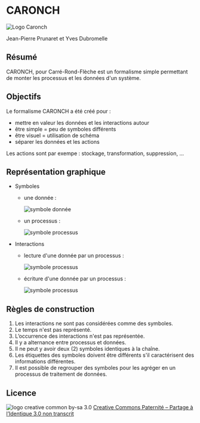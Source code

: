 # CARONCH

![Logo Caronch](https://raw.githubusercontent.com/Taeradan/Caronch/master/images/logo.png)

Jean-Pierre Prunaret et Yves Dubromelle


## Résumé

CARONCH, pour Carré-Rond-Flèche est un formalisme simple permettant de monter les processus et les données d'un système.

## Objectifs

Le formalisme CARONCH a été créé pour :

* mettre en valeur les données et les interactions autour
* être simple = peu de symboles différents
* être visuel = utilisation de schéma
* séparer les données et les actions

Les actions sont par exempe : stockage, transformation, suppression, ...

## Représentation graphique

* Symboles

    * une donnée :

        ![symbole donnée](https://raw.githubusercontent.com/Taeradan/Caronch/master/images/data.png)

    * un processus :

        ![symbole processus](https://raw.githubusercontent.com/Taeradan/Caronch/master/images/process.png)

* Interactions

    * lecture d'une donnée par un processus :

        ![symbole processus](https://raw.githubusercontent.com/Taeradan/Caronch/master/images/read_arrow.png)

    * écriture d'une donnée par un processus :

        ![symbole processus](https://raw.githubusercontent.com/Taeradan/Caronch/master/images/write_arrow.png)

## Règles de construction

1. Les interactions ne sont pas considérées comme des symboles.
1. Le temps n'est pas représenté.
1. L’occurrence des interactions n'est pas représentée.
1. Il y a alternance entre processus et données.
1. Il ne peut y avoir deux (2) symboles identiques à la chaîne.
1. Les étiquettes des symboles doivent être différents s'il caractérisent des informations différentes.
1. Il est possible de regrouper des symboles pour les agréger en un processus de traitement de données.

## Licence

![logo creative common by-sa 3.0](http://i.creativecommons.org/l/by-sa/3.0/88x31.png)
[Creative Commons Paternité – Partage à l’Identique 3.0 non transcrit](http://creativecommons.org/licenses/by-sa/3.0/)

